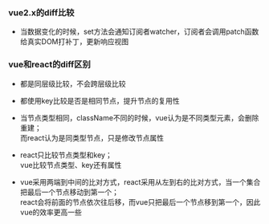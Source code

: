 ### vue2.x的diff比较

* 当数据变化的时候，set方法会通知订阅者watcher，订阅者会调用patch函数给真实DOM打补丁，更新响应视图

### vue和react的diff区别

* 都是同层级比较，不会跨层级比较
* 都使用key比较是否是相同节点，提升节点的复用性
* 当节点类型相同，className不同的时候，vue认为是不同类型元素，会删除重建；  
  而react认为是同类型节点，只是修改节点属性

* react只比较节点类型和key；  
  vue比较节点类型、key还有属性

* vue采用两端到中间的比对方式，react采用从左到右的比对方式，当一个集合把最后一个节点移动到第一个；  
  react会将前面的节点依次往后移，而vue只把最后一个节点移到第一个，因此vue的效率更高一些



